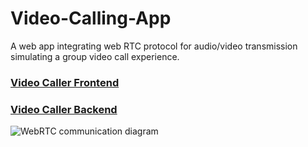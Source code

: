 # Video-Calling-App
A web app integrating web RTC protocol for audio/video transmission simulating a group video call experience.
### [Video Caller Frontend](https://github.com/AyuSoni25/Video-Calling-App-Frontend)
### [Video Caller Backend](https://github.com/AyuSoni25/Video-Calling-App-Backend)
![WebRTC communication diagram](https://github.com/user-attachments/assets/2eb74102-f9a8-4180-9b0a-aef56357a86f)

